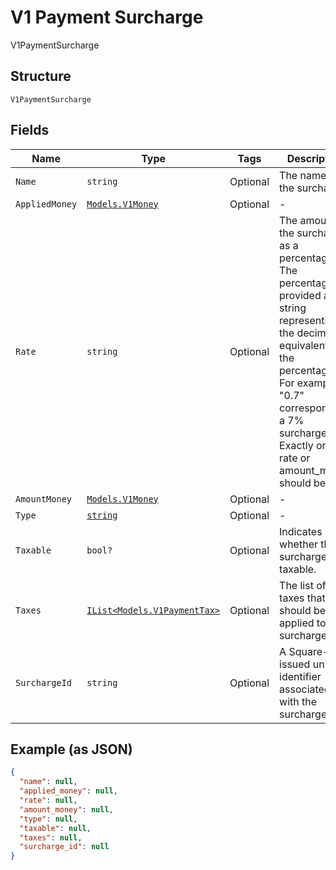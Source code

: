 
# V1 Payment Surcharge

V1PaymentSurcharge

## Structure

`V1PaymentSurcharge`

## Fields

| Name | Type | Tags | Description |
|  --- | --- | --- | --- |
| `Name` | `string` | Optional | The name of the surcharge. |
| `AppliedMoney` | [`Models.V1Money`](../../doc/models/v1-money.md) | Optional | - |
| `Rate` | `string` | Optional | The amount of the surcharge as a percentage. The percentage is provided as a string representing the decimal equivalent of the percentage. For example, "0.7" corresponds to a 7% surcharge. Exactly one of rate or amount_money should be set. |
| `AmountMoney` | [`Models.V1Money`](../../doc/models/v1-money.md) | Optional | - |
| `Type` | [`string`](../../doc/models/v1-payment-surcharge-type.md) | Optional | - |
| `Taxable` | `bool?` | Optional | Indicates whether the surcharge is taxable. |
| `Taxes` | [`IList<Models.V1PaymentTax>`](../../doc/models/v1-payment-tax.md) | Optional | The list of taxes that should be applied to the surcharge. |
| `SurchargeId` | `string` | Optional | A Square-issued unique identifier associated with the surcharge. |

## Example (as JSON)

```json
{
  "name": null,
  "applied_money": null,
  "rate": null,
  "amount_money": null,
  "type": null,
  "taxable": null,
  "taxes": null,
  "surcharge_id": null
}
```

